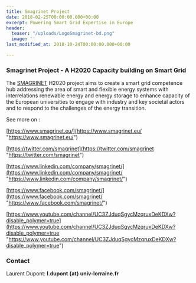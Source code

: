 ```yaml
---
title: Smagrinet Project
date: 2018-02-25T00:00:00.000+00:00
excerpt: Powering Smart Grid Expertise in Europe
header:
  teaser: "/uploads/LogoSmagrinet-bd.png"
  image: ''
last_modified_at: 2018-10-24T00:00:00.000+00:00

---
```

### Smagrinet Project - A H2020 Capacity building on Smart Grid

The [SMAGRINET](https://www.smagrinet.eu/) H2020 project aims to create a smart grid competence hub addressing the area of smart and flexible energy systems with interrelations renewable energy and energy storage to enhance capacity of the European universities to engage with industry and key societal actors and to respond to the challenges of the energy transition.

See more on :

[https://www.smagrinet.eu/](https://www.smagrinet.eu/ "https://www.smagrinet.eu/")

[https://twitter.com/smagrinet](https://twitter.com/smagrinet "https://twitter.com/smagrinet")

[https://www.linkedin.com/company/smagrinet/](https://www.linkedin.com/company/smagrinet/ "https://www.linkedin.com/company/smagrinet/")

[https://www.facebook.com/smagrinet/](https://www.facebook.com/smagrinet/ "https://www.facebook.com/smagrinet/")

[https://www.youtube.com/channel/UC3ZJduqSgycMzqruxDeKDXw?disable_polymer=true](https://www.youtube.com/channel/UC3ZJduqSgycMzqruxDeKDXw?disable_polymer=true "https://www.youtube.com/channel/UC3ZJduqSgycMzqruxDeKDXw?disable_polymer=true") 

### Contact

Laurent Dupont: **l.dupont {at} univ-lorraine.fr**